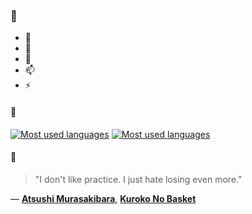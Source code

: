### 👋

- 🔭
- 🌱
- 💬
- 📫
- ⚡

#### 🧏

[![Most used languages](https://github-readme-stats-aynah.vercel.app/api/top-langs/?username=aynh&theme=solarized-dark&langs_count=6&layout=compact&hide_title=true)](https://github.com/anuraghazra/github-readme-stats#gh-dark-mode-only)
[![Most used languages](https://github-readme-stats-aynah.vercel.app/api/top-langs/?username=aynh&theme=solarized-light&langs_count=6&layout=compact&hide_title=true)](https://github.com/anuraghazra/github-readme-stats#gh-light-mode-only)

#### 💬

> "I don't like practice. I just hate losing even more."

&mdash; [**Atsushi Murasakibara**](https://myanimelist.net/character.php?q=Atsushi%20Murasakibara&cat=character), [**Kuroko No Basket**](https://myanimelist.net/search/all?q=Kuroko%20No%20Basket&cat=all)
